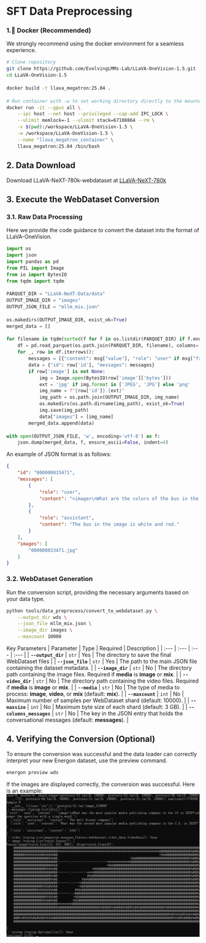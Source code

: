 # SFT Data Preprocessing

### 1.🐳 Docker (Recommended)

We strongly recommend using the docker environment for a seamless experience.

```bash
# Clone repository
git clone https://github.com/EvolvingLMMs-Lab/LLaVA-OneVision-1.5.git
cd LLaVA-OneVision-1.5

docker build -t llava_megatron:25.04 .

# Run container with -w to set working directory directly to the mounted volume
docker run -it --gpus all \
    --ipc host --net host --privileged --cap-add IPC_LOCK \
    --ulimit memlock=-1 --ulimit stack=67108864 --rm \
    -v $(pwd):/workspace/LLaVA-OneVision-1.5 \
    -w /workspace/LLaVA-OneVision-1.5 \
    --name "llava_megatron_container" \
    llava_megatron:25.04 /bin/bash
```

## 2\. Data Download

Download LLaVA-NeXT-780k-webdataset at [LLaVA-NeXT-780k](https://huggingface.co/datasets/lmms-lab/LLaVA-NeXT-Data)


## 3\. Execute the WebDataset Conversion

### 3.1. Raw Data Processing
Here we provide the code guidance to convert the dataset into the format of LLaVA-OneVision.

```python
import os
import json
import pandas as pd
from PIL import Image
from io import BytesIO
from tqdm import tqdm

PARQUET_DIR = "LLaVA-NeXT-Data/data"
OUTPUT_IMAGE_DIR = "images"
OUTPUT_JSON_FILE = "mllm_mix.json"

os.makedirs(OUTPUT_IMAGE_DIR, exist_ok=True)
merged_data = []

for filename in tqdm(sorted(f for f in os.listdir(PARQUET_DIR) if f.endswith('.parquet'))):
    df = pd.read_parquet(os.path.join(PARQUET_DIR, filename), columns=['id', 'conversations', 'image'])
    for _, row in df.iterrows():
        messages = [{"content": msg["value"], "role": "user" if msg["from"]=="human" else "assistant"} for msg in row['conversations'].tolist()]
        data = {"id": row['id'], "messages": messages}
        if row['image'] is not None:
            img = Image.open(BytesIO(row['image']['bytes']))
            ext = 'jpg' if img.format in ['JPEG', 'JPG'] else 'png'
            img_name = f"{row['id']}.{ext}"
            img_path = os.path.join(OUTPUT_IMAGE_DIR, img_name)
            os.makedirs(os.path.dirname(img_path), exist_ok=True)
            img.save(img_path)
            data["images"] = [img_name]
        merged_data.append(data)

with open(OUTPUT_JSON_FILE, 'w', encoding='utf-8') as f:
    json.dump(merged_data, f, ensure_ascii=False, indent=4)

```

An example of JSON format is as follows:
```json
{
    "id": "000000033471",
    "messages": [
        {
            "role": "user",
            "content": "<image>\nWhat are the colors of the bus in the image?\nAnswer the question with GPT-T-COCO format."
        },
        {
            "role": "assistant",
            "content": "The bus in the image is white and red."
        }
    ],
    "images": [
        "000000033471.jpg"
    ]
}
```


### 3.2. WebDataset Generation

Run the conversion script, providing the necessary arguments based on your data type.

```bash
python tools/data_preprocess/convert_to_webdataset.py \
    --output_dir wds \
    --json_file mllm_mix.json \
    --image_dir images \
    --maxcount 10000
```
Key Parameters
| Parameter | Type | Required | Description |
| :--- | :--- | :--- | :--- |
| **`--output_dir`** | `str` | Yes | The directory to save the final WebDataset files |
| **`--json_file`** | `str` | Yes | The path to the main JSON file containing the dataset metadata. |
| **`--image_dir`** | `str` | No | The directory path containing the image files. Required if **media** is **image** or **mix**. |
| **`--video_dir`** | `str` | No | The directory path containing the video files. Required if **media** is **image** or **mix**. |
| **`--media`** | `str` | No | The type of media to process: **image**, **video**, or **mix** (default: **mix**). |
| **`--maxcount`** | `int` | No | Maximum number of samples per WebDataset shard (default: $10000$). |
| **`--maxsize`** | `int` | No | Maximum byte size of each shard (default: $3$ GB). |
| **`--columns_messages`** | `str` | No | The key in the JSON entry that holds the conversational messages (default: **messages**). |


## 4\. Verifying the Conversion (Optional)
To ensure the conversion was successful and the data loader can correctly interpret your new Energon dataset, use the preview command.
```bash
energon preview wds
```
If the images are displayed correctly, the conversion was successful.
Here is an example:
![WebDataset Verification](../asset/wds_verification.png)